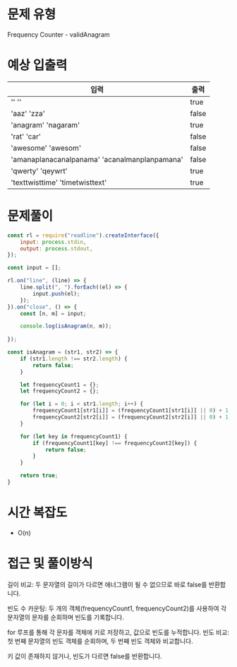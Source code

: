 # 문제 유형
Frequency Counter - validAnagram

# 예상 입출력

| 입력 | 출력 |
| --- | --- |
| '' '' | true |
| 'aaz' 'zza' | false |
| 'anagram' 'nagaram' | true |
| 'rat' 'car' | false |
| 'awesome' 'awesom' | false |
| 'amanaplanacanalpanama' 'acanalmanplanpamana' | false |
| 'qwerty' 'qeywrt' | true |
| 'texttwisttime' 'timetwisttext' | true |


# 문제풀이

```js
const rl = require("readline").createInterface({
    input: process.stdin,
    output: process.stdout,
});

const input = [];

rl.on("line", (line) => {
    line.split(", ").forEach((el) => {
        input.push(el);
    });
}).on("close", () => {
    const [n, m] = input;

    console.log(isAnagram(n, m));
    
});

const isAnagram = (str1, str2) => {
    if (str1.length !== str2.length) {
        return false;
    }

    let frequencyCount1 = {};
    let frequencyCount2 = {};

    for (let i = 0; i < str1.length; i++) {
        frequencyCount1[str1[i]] = (frequencyCount1[str1[i]] || 0) + 1;
        frequencyCount2[str2[i]] = (frequencyCount2[str2[i]] || 0) + 1;
    }

    for (let key in frequencyCount1) {
        if (frequencyCount1[key] !== frequencyCount2[key]) {
            return false;
        }
    }

    return true;
}
```

# 시간 복잡도
- O(n)

# 접근 및 풀이방식
길이 비교:
두 문자열의 길이가 다르면 애너그램이 될 수 없으므로 바로 false를 반환합니다.

빈도 수 카운팅:
두 개의 객체(frequencyCount1, frequencyCount2)를 사용하여 각 문자열의 문자를 순회하며 빈도를 기록합니다.

for 루프를 통해 각 문자를 객체에 키로 저장하고, 값으로 빈도를 누적합니다.
빈도 비교:
첫 번째 문자열의 빈도 객체를 순회하며, 두 번째 빈도 객체와 비교합니다.

키 값이 존재하지 않거나, 빈도가 다르면 false를 반환합니다.